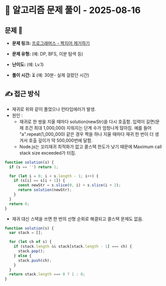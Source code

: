 # 📝 알고리즘 문제 풀이 - 2025-08-16

## 문제 📖

- **문제 링크:** [프로그래머스 - 짝지어 제거하기](https://school.programmers.co.kr/learn/courses/30/lessons/12973)

- **문제 유형:** (예: DP, BFS, 이분 탐색 등)

- **난이도:** (예: Lv.1)

- **풀이 시간:** ⏳ (예: 30분- 실제 걸렸던 시간)

## ✍ 접근 방식

- 재귀로 위와 같이 풀었으나 런타임에러가 발생.
- 원인 :
  - 재귀로 한 쌍을 지울 때마다 solution(newStr)을 다시 호출함. 입력이 길면(문제 조건 최대 1,000,000) 지워지는 단계 수가 엄청나게 많아짐. 예를 들어 "a".repeat(1_000_000) 같은 경우 짝을 하나 지울 때마다 재귀 한 번이 더 생겨서 호출 깊이가 약 500,000번에 달함.
  - Node.js는 꼬리재귀 최적화가 없고 콜스택 한도가 낮기 때문에 Maximum call stack size exceeded가 터짐.

```js
function solution(s) {
  if (s == '') return 1;

  for (let i = 0; i < s.length - 1; i++) {
    if (s[i] == s[i + 1]) {
      const newStr = s.slice(0, i) + s.slice(i + 2);
      return solution(newStr);
    }
  }
  return 0;
}
```

- 재귀 대신 스택을 쓰면 한 번의 선형 순회로 해결되고 콜스택 문제도 없음.

```js
function solution(s) {
  var stack = [];

  for (let ch of s) {
    if (stack.length && stack[stack.length - 1] === ch) {
      stack.pop();
    } else {
      stack.push(ch);
    }
  }
  return stack.length === 0 ? 1 : 0;
}
```
